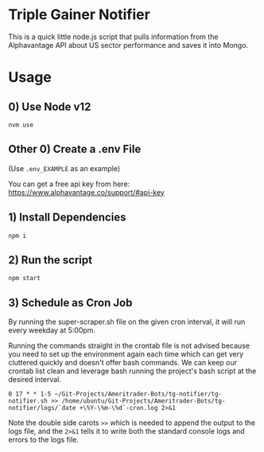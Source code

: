 # Triple Gainer Notifier



This is a quick little node.js script that pulls information from the Alphavantage API about US sector performance and saves it into Mongo.


# Usage

## 0) Use Node v12
```
nvm use
```

## Other 0) Create a .env File

(Use `.env_EXAMPLE` as an example)

You can get a free api key from here: https://www.alphavantage.co/support/#api-key


## 1) Install Dependencies
```
npm i
```


## 2) Run the script
```
npm start
```

## 3) Schedule as Cron Job

By running the super-scraper.sh file on the given cron interval, it will run every weekday at 5:00pm. 

Running the commands straight in the crontab file is not advised because you need to set up the environment again each time which can get very cluttered quickly and doesn't offer bash commands. We can keep our crontab list clean and leverage bash running the project's bash script at the desired interval. 

```
0 17 * * 1-5 ~/Git-Projects/Ameritrader-Bots/tg-notifier/tg-notifier.sh >> /home/ubuntu/Git-Projects/Ameritrader-Bots/tg-notifier/logs/`date +\%Y-\%m-\%d`-cron.log 2>&1
```

Note the double side carots `>>` which is needed to append the output to the logs file, and the `2>&1` tells it to write both the standard console logs and errors to the logs file.
